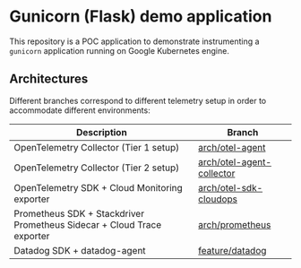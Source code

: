 # Gunicorn (Flask) demo application

This repository is a POC application to demonstrate instrumenting a `gunicorn`
application running on Google Kubernetes engine.

## Architectures
Different branches correspond to different telemetry setup in order to accommodate different environments:

| Description                                                            | Branch                        |
|------------------------------------------------------------------------|-------------------------------|
| OpenTelemetry Collector (Tier 1 setup)                                 | [arch/otel-agent][]           |  
| OpenTelemetry Collector (Tier 2 setup)                                 | [arch/otel-agent-collector][] |
| OpenTelemetry SDK + Cloud Monitoring exporter                          | [arch/otel-sdk-cloudops][]    |
| Prometheus SDK + Stackdriver Prometheus Sidecar + Cloud Trace exporter | [arch/prometheus][]           |
| Datadog SDK + datadog-agent                                            | [feature/datadog][]           |

[arch/otel-agent]: https://github.com/ocervell/gunicorn-opentelemetry-poc/tree/arch/otel-agent
[arch/otel-agent-collector]: https://github.com/ocervell/gunicorn-opentelemetry-poc/tree/arch/otel-agent-collector
[arch/otel-sdk-cloudops]: https://github.com/ocervell/gunicorn-opentelemetry-poc/tree/arch/otel-sdk-cloudops
[arch/prometheus]: https://github.com/ocervell/gunicorn-opentelemetry-poc/tree/arch/prometheus
[feature/datadog]: https://github.com/ocervell/gunicorn-opentelemetry-poc/tree/feature/datadog

